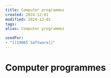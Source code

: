 ```yaml
---
title: Computer programmes
created: 2024-12-01
modified: 2024-12-01
tags: 
alias: Computer programmes

usedFor:
- "[[19065 Software]]"
---
```

# Computer programmes
